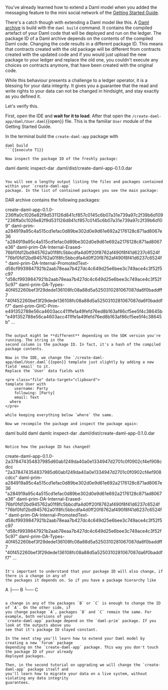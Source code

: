 You've already learned how to extend a Daml model when you added the messaging feature to the mini
social network of the [Getting Started
Guide](https://digitalasset.com/developers/interactive-tutorials/getting-started/your-first-feature).

There's a catch though with extending a Daml model like this. A [Daml
archive](https://docs.daml.com/daml/reference/packages.html) is build with the `daml build` command.
It contains the compiled artefact of your Daml code that will be deployed and run on the ledger.
The package ID of a Daml archive depends on the contents of the compiled Daml code. Changing the
code results in a different package ID. This means that contracts created with the old package will
be different from contracts created with the updated code and if you would just upload the new
package to your ledger and replace the old one, you couldn't execute any choices on contracts
anymore, that have been created with the original code.

While this behaviour presents a challenge to a ledger operator, it is a blessing for your data
integrity. It gives you a guarantee that the read and write rights to your data can not be changed
in hindsight, and stay exactly as you defined it.

Let's verify this.

First, open the IDE and **wait for it to load**. After that open the `/create-daml-app/daml/User.daml`{{open}} file.
This is the familiar `User` module of the Getting Started Guide.

In the terminal build the `create-daml-app` package with

```
daml build
```{{execute T1}}

Now inspect the package ID of the freshly package:

```
daml damlc inspect-dar .daml/dist/create-daml-app-0.1.0.dar
```{{execute T1}}

You will see a lengthy output listing the files and packages contained within your `create-daml-app`
package. In the list of contained packages you see the main package:

```
DAR archive contains the following packages:

create-daml-app-0.1.0-236ffa0c1026e82f9d531126d841cf857c0145c6b07a31e739a97c2f39b6d109 "236ffa0c1026e82f9d531126d841cf857c0145c6b07a31e739a97c2f39b6d109"
daml-prim-a284919a95c4a515cd1efac0d89be302d0e9d61e692a2176128c871ad8067e36 "a284919a95c4a515cd1efac0d89be302d0e9d61e692a2176128c871ad8067e36"
daml-prim-DA-Internal-Erased-76bf0fd12bd945762a01f8fc5bbcdfa4d0ff20f8762af490f8f41d6237c6524f "76bf0fd12bd945762a01f8fc5bbcdfa4d0ff20f8762af490f8f41d6237c6524f"
daml-prim-DA-Internal-PromotedText-d58cf9939847921b2aab78eaa7b427dc4c649d25e6bee3c749ace4c3f52f5c97 "d58cf9939847921b2aab78eaa7b427dc4c649d25e6bee3c749ace4c3f52f5c97"
daml-prim-DA-Types-40f452260bef3f29dede136108fc08a88d5a5250310281067087da6f0baddff7 "40f452260bef3f29dede136108fc08a88d5a5250310281067087da6f0baddff7"
daml-prim-GHC-Prim-e491352788e56ca4603acc411ffe1a49fefd76ed8b163af86cf5ee5f4c38645b "e491352788e56ca4603acc411ffe1a49fefd76ed8b163af86cf5ee5f4c38645b"
...
```

The output might be **different** depending on the SDK version you're running. The string in the
second column is the package ID. In fact, it's a hash of the compiled package contents.

Now in the IDE, we change the `/create-daml-app/daml/User.daml`{{open}} template just slightly by adding a new field `email` to it.
Replace the `User` data fields with

<pre class="file" data-target="clipboard">
template User with
    username: Party
    following: [Party]
    email: Text
  where
</pre>

while keeping everything below `where` the same.

Now we recompile the package and inspect the package again:

```
daml build
daml damlc inspect-dar .daml/dist/create-daml-app-0.1.0.dar
```{{execute T1}}

Notice how the package ID has changed!

```
create-daml-app-0.1.0-2a378474354837985d60ab1249da40a0e1334947d2701c0f0902cf4ef908cdcc "2a378474354837985d60ab1249da40a0e1334947d2701c0f0902cf4ef908cdcc"
daml-prim-a284919a95c4a515cd1efac0d89be302d0e9d61e692a2176128c871ad8067e36 "a284919a95c4a515cd1efac0d89be302d0e9d61e692a2176128c871ad8067e36"
daml-prim-DA-Internal-Erased-76bf0fd12bd945762a01f8fc5bbcdfa4d0ff20f8762af490f8f41d6237c6524f "76bf0fd12bd945762a01f8fc5bbcdfa4d0ff20f8762af490f8f41d6237c6524f"
daml-prim-DA-Internal-PromotedText-d58cf9939847921b2aab78eaa7b427dc4c649d25e6bee3c749ace4c3f52f5c97 "d58cf9939847921b2aab78eaa7b427dc4c649d25e6bee3c749ace4c3f52f5c97"
daml-prim-DA-Types-40f452260bef3f29dede136108fc08a88d5a5250310281067087da6f0baddff7 "40f452260bef3f29dede136108fc08a88d5a5250310281067087da6f0baddff7"
...
```

It's important to understand that your package ID will also change, if there is a change in any of
the packages it depends on. So if you have a package hierarchy like

```
A
├── B
└── C
```

a change in any of the packages `B` or `C` is enough to change the ID of `A`. On the other side, if
you change package `A`, packages `B` and `C` remain the same. For example, both versions of your
`create-daml-app` package depend on the `daml-prim` package. If you look at the outputs above you
see that it's package ID stayed constant.

In the next step you'll learn how to extend your Daml model by creating a new `forum` package
depending on the `create-daml-app` package. This way you don't touch the package ID of your already
deployed packages.

Then, in the second tutorial on upgrading we will change the `create-daml-app` package itself and
you'll learn how to migrate your data on a live system, without violating any data integrity
guarantees.
